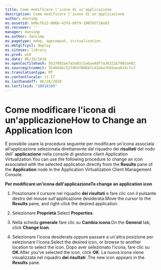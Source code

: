 ```yaml
---
title: Come modificare l'icona di un'applicazione
description: Come modificare l'icona di un'applicazione
author: dansimp
ms.assetid: bd6cfb22-086b-43fd-b6f9-1907b5f16e83
ms.reviewer: ''
manager: dansimp
ms.author: dansimp
ms.pagetype: mdop, appcompat, virtualization
ms.mktglfcycl: deploy
ms.sitesec: library
ms.prod: w10
ms.date: 06/16/2016
ms.openlocfilehash: 5b37892ae7a3a02c5adaa4df7a30321b7002a402
ms.sourcegitcommit: 354664bc527d93f80687cd2eba70d1eea024c7c3
ms.translationtype: MT
ms.contentlocale: it-IT
ms.lasthandoff: 06/26/2020
ms.locfileid: "10818105"
---
```

# <span data-ttu-id="82a57-103">Come modificare l'icona di un'applicazione</span><span class="sxs-lookup"><span data-stu-id="82a57-103">How to Change an Application Icon</span></span>


<span data-ttu-id="82a57-104">È possibile usare la procedura seguente per modificare un'icona associata all'applicazione selezionata direttamente dal riquadro dei **risultati** del nodo dell' **applicazione** nella console di gestione client Application Virtualization.</span><span class="sxs-lookup"><span data-stu-id="82a57-104">You can use the following procedure to change an icon associated with the selected application directly from the **Results** pane of the **Application** node in the Application Virtualization Client Management Console.</span></span>

**<span data-ttu-id="82a57-105">Per modificare un'icona dell'applicazione</span><span class="sxs-lookup"><span data-stu-id="82a57-105">To change an application icon</span></span>**

1.  <span data-ttu-id="82a57-106">Posizionare il cursore nel riquadro **dei risultati** e fare clic con il pulsante destro del mouse sull'applicazione desiderata.</span><span class="sxs-lookup"><span data-stu-id="82a57-106">Move the cursor to the **Results** pane, and right-click the desired application.</span></span>

2.  <span data-ttu-id="82a57-107">Selezionare **Proprietà**.</span><span class="sxs-lookup"><span data-stu-id="82a57-107">Select **Properties**.</span></span>

3.  <span data-ttu-id="82a57-108">Nella scheda **generale** fare clic su **Cambia icona**.</span><span class="sxs-lookup"><span data-stu-id="82a57-108">On the **General** tab, click **Change Icon**.</span></span>

4.  <span data-ttu-id="82a57-109">Selezionare l'icona desiderata oppure passare a un'altra posizione per selezionare l'icona.</span><span class="sxs-lookup"><span data-stu-id="82a57-109">Select the desired icon, or browse to another location to select the icon.</span></span> <span data-ttu-id="82a57-110">Dopo aver selezionato l'icona, fare clic su **OK**.</span><span class="sxs-lookup"><span data-stu-id="82a57-110">After you've selected the icon, click **OK**.</span></span> <span data-ttu-id="82a57-111">La nuova icona viene visualizzata nel riquadro **dei risultati** .</span><span class="sxs-lookup"><span data-stu-id="82a57-111">The new icon appears in the **Results** pane.</span></span>

 

 





